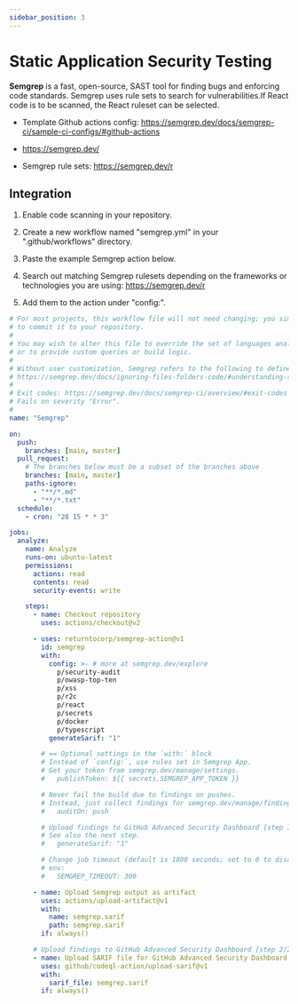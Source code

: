 ```yaml
---
sidebar_position: 3
---
```


# Static Application Security Testing

<b>Semgrep</b> is a fast, open-source, SAST tool for finding bugs and enforcing code standards.
Semgrep uses rule sets to search for vulnerabilities.If React code is to be scanned, the React ruleset can be selected.

- Template Github actions config: https://semgrep.dev/docs/semgrep-ci/sample-ci-configs/#github-actions

- https://semgrep.dev/

- Semgrep rule sets: https://semgrep.dev/r

## Integration

1. Enable code scanning in your repository.

2. Create a new workflow named "semgrep.yml" in your ".github/workflows" directory.

3. Paste the example Semgrep action below.

4. Search out matching Semgrep rulesets depending on the frameworks or technologies you are using: https://semgrep.dev/r

5. Add them to the action under "config:".

```yml
# For most projects, this workflow file will not need changing; you simply need
# to commit it to your repository.
#
# You may wish to alter this file to override the set of languages analyzed,
# or to provide custom queries or build logic.
#
# Without user customization, Semgrep refers to the following to define ignored files and folders:
# https://semgrep.dev/docs/ignoring-files-folders-code/#understanding-semgrep-defaults
#
# Exit codes: https://semgrep.dev/docs/semgrep-ci/overview/#exit-codes
# Fails on severity "Error".
#
name: "Semgrep"

on:
  push:
    branches: [main, master]
  pull_request:
    # The branches below must be a subset of the branches above
    branches: [main, master]
    paths-ignore:
      - "**/*.md"
      - "**/*.txt"
  schedule:
    - cron: "28 15 * * 3"

jobs:
  analyze:
    name: Analyze
    runs-on: ubuntu-latest
    permissions:
      actions: read
      contents: read
      security-events: write

    steps:
      - name: Checkout repository
        uses: actions/checkout@v2

      - uses: returntocorp/semgrep-action@v1
        id: semgrep
        with:
          config: >- # more at semgrep.dev/explore
            p/security-audit
            p/owasp-top-ten
            p/xss
            p/r2c
            p/react
            p/secrets
            p/docker
            p/typescript
          generateSarif: "1"

        # == Optional settings in the `with:` block
        # Instead of `config:`, use rules set in Semgrep App.
        # Get your token from semgrep.dev/manage/settings.
        #   publishToken: ${{ secrets.SEMGREP_APP_TOKEN }}

        # Never fail the build due to findings on pushes.
        # Instead, just collect findings for semgrep.dev/manage/findings
        #   auditOn: push

        # Upload findings to GitHub Advanced Security Dashboard [step 1/2]
        # See also the next step.
        #   generateSarif: "1"

        # Change job timeout (default is 1800 seconds; set to 0 to disable)
        # env:
        #   SEMGREP_TIMEOUT: 300

      - name: Upload Semgrep output as artifact
        uses: actions/upload-artifact@v1
        with:
          name: semgrep.sarif
          path: semgrep.sarif
        if: always()

      # Upload findings to GitHub Advanced Security Dashboard [step 2/2]
      - name: Upload SARIF file for GitHub Advanced Security Dashboard
        uses: github/codeql-action/upload-sarif@v1
        with:
          sarif_file: semgrep.sarif
        if: always()
```
